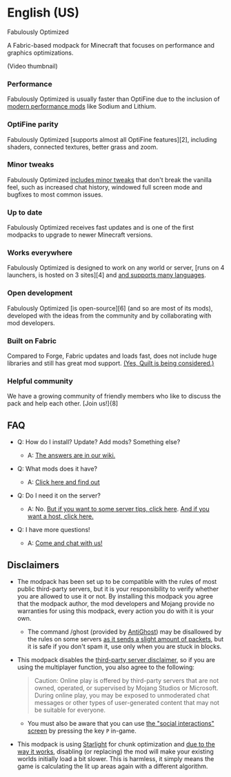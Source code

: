 # English (US)

Fabulously Optimized

A Fabric-based modpack for Minecraft that focuses on performance and graphics optimizations. 

(Video thumbnail)

### Performance

Fabulously Optimized is usually faster than OptiFine due to the inclusion of [modern performance mods][1] like Sodium and Lithium.

### OptiFine parity

Fabulously Optimized [supports almost all OptiFine features][2], including shaders, connected textures, better grass and zoom.

### Minor tweaks

Fabulously Optimized [includes minor tweaks][3] that don't break the vanilla feel, such as increased chat history, windowed full screen mode and bugfixes to most common issues.

### Up to date

Fabulously Optimized receives fast updates and is one of the first modpacks to upgrade to newer Minecraft versions.

### Works everywhere

Fabulously Optimized is designed to work on any world or server, [runs on 4 launchers, is hosted on 3 sites][4] and [and supports many languages][5].

### Open development

Fabulously Optimized [is open-source][6] (and so are most of its mods), developed with the ideas from the community and by collaborating with mod developers.

### Built on Fabric

Compared to Forge, Fabric updates and loads fast, does not include huge libraries and still has great mod support. [(Yes, Quilt is being considered.)][7]

### Helpful community

We have a growing community of friendly members who like to discuss the pack and help each other. [Join us!]{8]

## FAQ

* Q: How do I install? Update? Add mods? Something else?
  * A: [The answers are in our wiki.](https://fabulously-optimized.gitbook.io/modpack/)

* Q: What mods does it have? 
  * A: [Click here and find out](https://github.com/Fabulously-Optimized/fabulously-optimized/blob/main/INCLUDED-MODS.md)

* Q: Do I need it on the server?
  * A: No. [But if you want to some server tips, click here](https://fabulously-optimized.gitbook.io/modpack/readme/server-setup). [And if you want a host, click here.](https://www.bisecthosting.com/clients/aff.php?aff=2604)

* Q: I have more questions!
  * A: [Come and chat with us!](https://discord.gg/yxaXtaQqdB)

## Disclaimers

* The modpack has been set up to be compatible with the rules of most public third-party servers, but it is your responsibility to verify whether you are allowed to use it or not. By installing this modpack you agree that the modpack author, the mod developers and Mojang provide no warranties for using this modpack, every action you do with it is your own. 
    * The command /ghost (provided by [AntiGhost](https://www.curseforge.com/minecraft/mc-mods/antighost)) may be disallowed by the rules on some servers [as it sends a slight amount of packets](https://www.curseforge.com/minecraft/mc-mods/antighost?comment=103), but it is safe if you don't spam it, use only when you are stuck in blocks.
* This modpack disables the [third-party server disclaimer](https://minecraft.fandom.com/wiki/File:Multiplayer_disclaimer.png), so if you are using the multiplayer function, you also agree to the following: 
    > Caution: Online play is offered by third-party servers that are not owned, operated, or supervised by Mojang Studios or Microsoft. During online play, you may be exposed to unmoderated chat messages or other types of user-generated content that may not be suitable for everyone. 

    * You must also be aware that you can use [the "social interactions" screen](https://minecraft.fandom.com/wiki/Social_Interactions_screen#Usage) by pressing the key `P` in-game.
* This modpack is using [Starlight](https://www.curseforge.com/minecraft/mc-mods/starlight) for chunk optimization and [due to the way it works](https://github.com/PaperMC/Starlight/blob/fabric/TECHNICAL_DETAILS.md#chunk-save-format), disabling (or replacing) the mod will make your existing worlds initially load a bit slower. This is harmless, it simply means the game is calculating the lit up areas again with a different algorithm.

[1]: 
[2]: 
[3]: 
[4]: 
[5]: 
[6]: 
[7]: 
[8]: 
